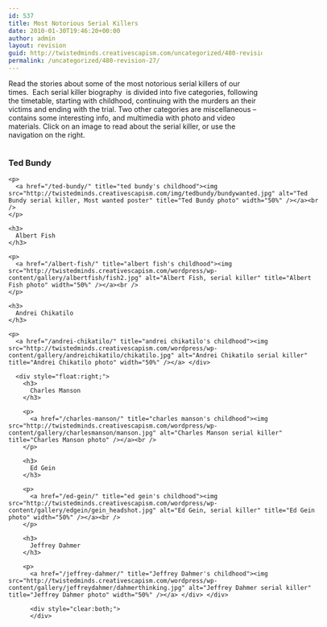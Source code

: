 ```yaml
---
id: 537
title: Most Notorious Serial Killers
date: 2010-01-30T19:46:20+00:00
author: admin
layout: revision
guid: http://twistedminds.creativescapism.com/uncategorized/480-revision-27/
permalink: /uncategorized/480-revision-27/
---
```

<p class="dropcap-first">
  Read the stories about some of the most notorious serial killers of our times.  Each serial killer biography  is divided into five categories, following the timetable, starting with childhood, continuing with the murders an their victims and ending with the trial. Two other categories are miscellaneous &#8211; contains some interesting info, and multimedia with photo and video materials. Click on an image to read about the serial killer, or use the navigation on the right.
</p>

<div style="width: 620px;">
  <div style="float: left;">
    <h3>
      Ted Bundy
    </h3>
    
    <p>
      <a href="/ted-bundy/" title="ted bundy's childhood"><img src="http://twistedminds.creativescapism.com/img/tedbundy/bundywanted.jpg" alt="Ted Bundy serial killer, Most wanted poster" title="Ted Bundy photo" width="50%" /></a><br />
    </p>
    
    <h3>
      Albert Fish
    </h3>
    
    <p>
      <a href="/albert-fish/" title="albert fish's childhood"><img src="http://twistedminds.creativescapism.com/wordpress/wp-content/gallery/albertfish/fish2.jpg" alt="Albert Fish, serial killer" title="Albert Fish photo" width="50%" /></a><br />
    </p>
    
    <h3>
      Andrei Chikatilo
    </h3>
    
    <p>
      <a href="/andrei-chikatilo/" title="andrei chikatilo's childhood"><img src="http://twistedminds.creativescapism.com/wordpress/wp-content/gallery/andreichikatilo/chikatilo.jpg" alt="Andrei Chikatilo serial killer" title="Andrei Chikatilo photo" width="50%" /></a> </div> 
      
      <div style="float:right;">
        <h3>
          Charles Manson
        </h3>
        
        <p>
          <a href="/charles-manson/" title="charles manson's childhood"><img src="http://twistedminds.creativescapism.com/wordpress/wp-content/gallery/charlesmanson/manson.jpg" alt="Charles Manson serial killer" title="Charles Manson photo" /></a><br />
        </p>
        
        <h3>
          Ed Gein
        </h3>
        
        <p>
          <a href="/ed-gein/" title="ed gein's childhood"><img src="http://twistedminds.creativescapism.com/wordpress/wp-content/gallery/edgein/gein_headshot.jpg" alt="Ed Gein, serial killer" title="Ed Gein photo" width="50%" /></a><br />
        </p>
        
        <h3>
          Jeffrey Dahmer
        </h3>
        
        <p>
          <a href="/jeffrey-dahmer/" title="Jeffrey Dahmer's childhood"><img src="http://twistedminds.creativescapism.com/wordpress/wp-content/gallery/jeffreydahmer/dahmerthinking.jpg" alt="Jeffrey Dahmer serial killer" title="Jeffrey Dahmer photo" width="50%" /></a> </div> </div> 
          
          <div style="clear:both;">
          </div>